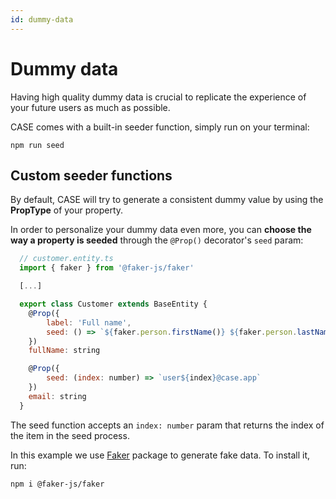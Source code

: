 ```yaml
---
id: dummy-data
---
```


# Dummy data

Having high quality dummy data is crucial to replicate the experience of your future users as much as possible.

CASE comes with a built-in seeder function, simply run on your terminal:

```
npm run seed
```

## <a name="custom-seeder-functions"></a>Custom seeder functions

By default, CASE will try to generate a consistent dummy value by using the **PropType** of your property.

In order to personalize your dummy data even more, you can **choose the way a property is seeded** through the `@Prop()` decorator's `seed` param:

```js
  // customer.entity.ts
  import { faker } from '@faker-js/faker'

  [...]

  export class Customer extends BaseEntity {
    @Prop({
        label: 'Full name',
        seed: () => `${faker.person.firstName()} ${faker.person.lastName()}`
    })
    fullName: string

    @Prop({
        seed: (index: number) => `user${index}@case.app`
    })
    email: string
  }
```

The seed function accepts an `index: number` param that returns the index of the item in the seed process.

In this example we use [Faker](https://fakerjs.dev/) package to generate fake data. To install it, run:

```
npm i @faker-js/faker
```
